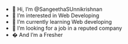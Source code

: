 - 👋 Hi, I’m @SangeethaSUnnikrishnan
- 👀 I’m interested in Web Developing
- 🌱 I’m currently learning Web developing
- 💞️ I’m looking for a job in a reputed company
- � And I’m a Fresher

<!---
SangeethaSUnnikrishnan/SangeethaSUnnikrishnan is a ✨ special ✨ repository because its `README.md` (this file) appears on your GitHub profile.
You can click the Preview link to take a look at your changes.
--->
